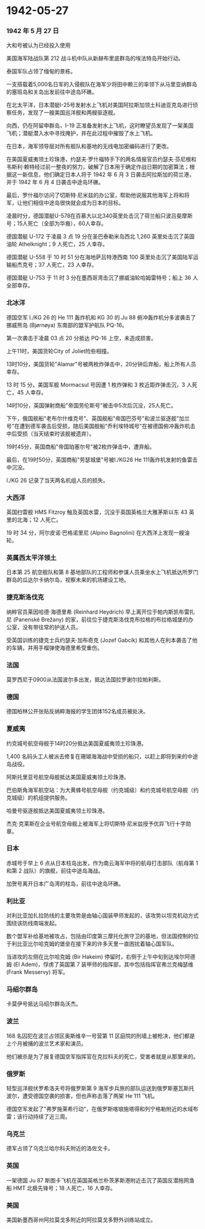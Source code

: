 # 1942-05-27

### 1942 年 5 月 27 日

大和号被认为已经投入使用

美国海军陆战队第 212 战斗机中队从新赫布里底群岛的埃法特岛开始行动。

泰国军队占领了缅甸的景栋。

一支搭载着5,000名日军的入侵舰队在海军少将田中赖三的率领下从马里亚纳群岛的塞班岛和关岛出发前往中途岛环礁。

在北太平洋，日本潜艇I-25号发射水上飞机对美国阿拉斯加领土科迪亚克岛进行侦察任务，发现了一艘美国巡洋舰和两艘驱逐舰。

向西，仍在阿留申群岛，I-19
正准备发射水上飞机，这时瞭望员发现了一架美国飞机；潜艇潜入水中寻找掩护，并在此过程中摧毁了水上飞机。

在日本，海军领导层对所有舰队和基地的无线电加密编码进行了更改。

在美国夏威夷领土珍珠港，约瑟夫·罗什福特手下的两名情报官员约瑟夫·芬尼根和韦斯利·赖特经过前一整夜的努力，破解了日本用于确定作战日期的加密算法；根据这一新信息，他们确定日本人将于
1942 年 6 月 3 日袭击阿拉斯加的荷兰港，并于 1942 年 6 月 4
日袭击中途岛环礁。

最后，罗什福尔访问了切斯特·尼米兹的办公室，帮助他说服其他海军上将和将军，让他们相信中途岛很快就会成为日本的目标。

凌晨时分，德国潜艇U-578在百慕大以北340英里处击沉了荷兰船只波吕斐摩斯号；15人死亡（全部为华裔），60人幸存。

德国潜艇 U-172 于凌晨 3 点 19 分在圣巴泰勒米岛西北 1,260
英里处击沉了英国油轮 Athelknight；9 人死亡，25 人幸存。

德国潜艇 U-558 于 10 时 51 分在海地萨吕特港西南 100
英里处击沉了美国陆军运输船杰克号；37 人死亡，23 人幸存。

德国潜艇 U-753 于 11 时 3 分在墨西哥湾击沉了挪威油轮哈姆雷特号；船上 36
人全部幸存。

### 北冰洋

德国空军 I./KG 26 的 He 111 轰炸机和 KG 30 的 Ju 88
俯冲轰炸机分多波袭击了挪威熊岛 (Bjørnøya) 东南部的盟军护航队 PQ-16。

第一次袭击于凌晨 03 点 20 分抵达 PQ-16 上空，未造成损害。

上午11时，美国货轮City of Joliet险些相撞。

13时10分，美国货轮"Alamar"号被两枚炸弹击中，20分钟后弃船，船上所有人员幸存。

13 时 15 分，美国军舰 Mormacsul 号因遭 1 枚炸弹和 3 枚近距炸弹击沉，3
人死亡，45 人幸存。

14时10分，英国弹射商船"帝国劳伦斯号"被击中5次后沉没，25人死亡。

下午，俄国舰船"老布尔什维克号"、英国舰船"帝国巴芬号"和波兰驱逐舰"加兰号"在遭到德军袭击后受损，随后美国舰船"乔利埃特城号"在被德国俯冲轰炸机击中后受损（当天结束时该舰被遗弃）。

19时45分，英国商船"帝国珀塞尔号"被2枚炸弹击中，遭弃船。

最后，在19时50分，英国商船"劳瑟城堡"号被I./KG26 He
111轰炸机发射的鱼雷击中沉没。

I./KG 26 记录了当天两名机组人员的损失。

### 大西洋

英国扫雷舰 HMS Fitzroy 触及英国水雷，沉没于英国英格兰大雅茅斯以东 43
英里的北海；12 人死亡。

19 时 34 分，阿尔皮诺·巴格诺里尼 (Alpino Bagnolini)
在大西洋上发现一艘油轮。

### 英属西太平洋领土

日本第 25 航空舰队和第 8
基地部队的工程师和参谋人员乘坐水上飞机抵达所罗门群岛的瓜达尔卡纳尔岛，视察未来的机场建设工地。

### 捷克斯洛伐克

纳粹官员莱因哈德·海德里希 (Reinhard Heydrich)
早上离开位于帕内斯凯布雷扎尼 (Panenské Brežany)
的家，前往位于捷克斯洛伐克布拉格的布拉格城堡的办公室，没有带往常的护送人员。

受英国训练的捷克士兵约瑟夫·加布奇克 (Jozef Gabcík)
和其他人在利本袭击了他的车辆，并用手榴弹使海德里希受重伤。

### 法国

莫罗西尼于0900从法国波尔多出发，抵达法国拉罗谢尔拉帕利斯。

### 德国

德国柏林公开张贴反纳粹海报的学生团体152名成员被处决。

### 夏威夷

约克城号航空母舰于14时20分抵达美国夏威夷领土珍珠港。

1,400
名码头工人被派去修复在珊瑚海海战中受损的船只，以赶上即将到来的中途岛战役。

阿斯托里亚号航空母舰抵达美国夏威夷领土珍珠港。

巴伯斯角海军航空站：为大黄蜂号航空母舰（约克城级）和约克城号航空母舰（约克城级）的机组提供服务。

哈曼号驱逐舰抵达美国夏威夷领土珍珠港。

杰克·克莱斯在企业号航空母舰上被海军上将切斯特·尼米兹授予优异飞行十字勋章。

### 日本

赤城号于早上 6 点从日本柱岛出发，作为南云海军中将的航母打击部队（航母第
1 和第 2 战队）的旗舰，前往中途岛海战。

加贺号离开日本广岛湾的柱岛，前往中途岛环礁。

### 利比亚

对利比亚加扎拉防线的主要攻势是由轴心国装甲师发起的，该攻势以坦克机动方式围绕该防线南端发起。

数个盟军补给基地被攻占，包括由印度第三摩托化旅守卫的基地，但法国控制的位于利比亚比尔哈克姆的堡垒在接下来的许多天里一直困扰着轴心国军队。

当进攻的左侧在比尔哈克姆 (Bir Hakeim)
停留时，右侧于上午中旬到达埃尔阿德姆 (El Adem)，俘虏了英国第 7
装甲师的指挥部，其中包括指挥官弗兰克梅瑟维 (Frank Messervy) 将军。

### 马绍尔群岛

卡莫伊号抵达马绍尔群岛沃杰。

### 波兰

168 名囚犯在波兰占领区奥斯维辛一号营第 11
区庭院的刑墙上被枪决，他们都是上个月被捕的波兰艺术家和演员。

他们被杀是为了报复德国空军指挥官在克拉科夫的死亡，受害者就是从那里来的。

### 俄罗斯

轻型巡洋舰伏罗希洛夫号将俄罗斯第 9
海军步兵旅的部队运送到俄罗斯塞瓦斯托波尔，遭受德国空袭的损害，但也声称击落了两架
He 111 飞机。

德国空军发起了"弗罗施莱希行动"，在俄罗斯喀琅施塔得和列宁格勒附近的水域布雷；该行动持续了近三周。

### 乌克兰

德军占领了乌克兰哈尔科夫附近的洛佐文卡。

### 英国

一架德国 Ju 87
斯图卡飞机在英国英格兰朴茨茅斯港附近击沉了英国反潜拖网渔船 HMT
北极先锋号；18 人死亡，16 人幸存。

### 美国

美国新墨西哥州阿拉莫戈多附近的阿拉莫戈多野外训练站成立。
